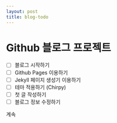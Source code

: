```yaml
---
layout: post
title: blog-todo
---
```


# Github 블로그 프로젝트
- [ ] 블로그 시작하기
- [ ] Github Pages 이용하기
- [ ] Jekyll 페이지 생성기 이용하기
- [ ] 테마 적용하기 (Chirpy)
- [ ] 첫 글 작성하기
- [ ] 블로그 정보 수정하기

계속